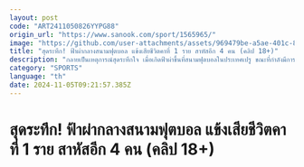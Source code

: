 ```yaml
---
layout: post
code: "ART2411050826YYPG88"
origin_url: "https://www.sanook.com/sport/1565965/"
image: "https://github.com/user-attachments/assets/969479be-a5ae-401c-81e7-42ee2d3b9a1e"
title: "สุดระทึก! ฟ้าผ่ากลางสนามฟุตบอล แข้งเสียชีวิตคาที่ 1 ราย สาหัสอีก 4 คน (คลิป 18+)"
description: "กลายเป็นเหตุการณ์สุดระทึกใจ เมื่อเกิดฟ้าผ่าขึ้นที่สนามฟุตบอลในประเทศเปรู ขณะที่กำลังมีการแข่งขันเกมระดับท้องถิ่น"
category: "SPORTS"
language: "th"
date: 2024-11-05T09:21:57.385Z
---
```


# สุดระทึก! ฟ้าผ่ากลางสนามฟุตบอล แข้งเสียชีวิตคาที่ 1 ราย สาหัสอีก 4 คน (คลิป 18+)